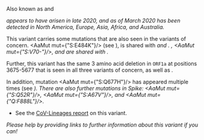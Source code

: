 Also known as <Lin name="B.1.525" /> and <Who name="Eta" />

<Var name="21D (Eta)"/> appears to have arisen in late 2020, and as of March 2020 has been detected in North America, Europe, Asia, Africa, and Australia.

This variant carries some mutations that are also seen in the variants of concern. <AaMut mut={"S:E484K"}/> (see <Mut name="S:E484"/>), is shared with <Var name="20H (Beta, V2)" prefix=""/> and <Var name="20J (Gamma, V3)" prefix=""/>. <Mut name="S:H69-"/>, <AaMut mut={"S:V70-"}/>, and <Mut name="S:Y144-"/> are shared with <Var name="20I (Alpha, V1)" prefix=""/>.

Further, this variant has the same 3 amino acid deletion in `ORF1a` at positions 3675-5677 that is seen in all three variants of concern, as well as <Var name="21F (Iota)"/>.

In addition, mutation <AaMut mut={"S:Q677H"}/> has appeared multiple times (see <Var name="S:Q677"/>). There are also further mutations in Spike: <AaMut mut={"S:Q52R"}/>, <AaMut mut={"S:A67V"}/>, and <AaMut mut={"Q:F888L"}/>.

- See the [CoV-Lineages report](https://cov-lineages.org/global_report_B.1.525.html) on this variant.

_Please help by providing links to further information about this variant if you can!_
